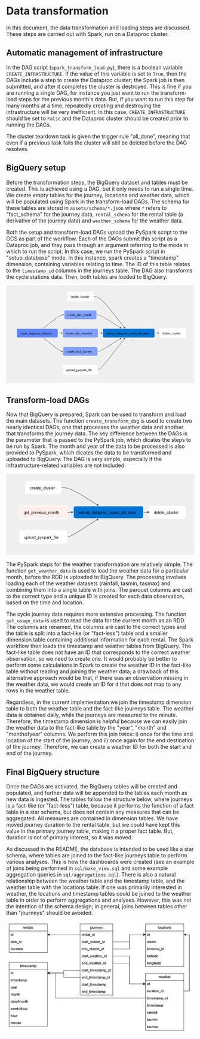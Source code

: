 Data transformation
===================

In this document, the data transformation and loading steps are discussed. These steps are carried out with Spark, run on a Dataproc cluster. 

## Automatic management of infrastructure

In the DAG script (`spark_transform_load.py`), there is a boolean variable `CREATE_INFRASTRUCTURE`. If the value of this variable is set to `True`, then the DAGs include a step to create the Dataproc cluster; the Spark job is then submitted, and after it completes the cluster is destroyed. This is fine if you are running a single DAG, for instance you just want to run the transform-load steps for the previous month's data. But, if you want to run this step for many months at a time, repeatedly creating and destroying the infrastructure will be very inefficient. In this case, `CREATE_INFRASTRUCTURE` should be set to `False` and the Dataproc cluster should be created prior to running the DAGs. 

The cluster teardown task is given the trigger rule "all_done", meaning that even if a previous task fails the cluster will still be deleted before the DAG resolves. 

## BigQuery setup

Before the transformation steps, the BigQuery dataset and tables must be created. This is achieved using a DAG, but it only needs to run a single time. We create empty tables for the journey, locations and weather data, which will be populated using Spark in the transform-load DAGs. The schema for these tables are stored in `assets/schema/*.json` where `*` refers to "fact_schema" for the journey data, `rental_schema` for the rental table (a derivative of the journey data) and `weather_schema` for the weather data.

Both the setup and transform-load DAGs upload the PySpark script to the GCS as part of the workflow. Each of the DAGs submit this script as a Dataproc job, and they pass through an argument referring to the mode in which to run the script. In this case, we run the PySpark script in "setup_database" mode. In this instance, spark creates a "timestamp" dimension, containing variables relating to time. The ID of this table relates to the `timestamp_id` columns in the journeys table. The DAG also transforms the cycle stations data. Then, both tables are loaded to BigQuery.

<p align="center">
  <img src="https://github.com/jackgisby/tfl-bikes-data-pipeline/blob/main/assets/dags/setup_bigquery.png?raw=true" />
</p>

## Transform-load DAGs

Now that BigQuery is prepared, Spark can be used to transform and load the main datasets. The function `create_transform_dag` is used to create two nearly identical DAGs, one that processes the weather data and another that transforms the journey data. The key difference between the DAGs is the parameter that is passed to the PySpark job, which dicates the steps to be run by Spark. The month and year of the data to be processed is also provided to PySpark, which dicates the data to be transformed and uploaded to BigQuery. The DAG is very simple, especially if the infrastructure-related variables are not included.  

<p align="center">
  <img src="https://github.com/jackgisby/tfl-bikes-data-pipeline/blob/main/assets/dags/transform_load_journeys.png?raw=true" />
</p>

The PySpark steps for the weather transformation are relatively simple. The function `get_weather_data` is used to load the weather data for a particular month, before the RDD is uploaded to BigQuery. The processing involves loading each of the weather datasets (rainfall, tasmin, tasmax) and combining them into a single table with joins. The parquet columns are cast to the correct type and a unique ID is created for each data observation, based on the time and location. 

The cycle journey data requires more extensive processing. The function `get_usage_data` is used to read the data for the current month as an RDD. The columns are renamed, the columns are cast to the correct types and the table is split into a fact-like (or "fact-less") table and a smaller dimension table containing additional information for each rental. The Spark workflow then loads the timestamp and weather tables from BigQuery. The fact-like table does not have an ID that corresponds to the correct weather observation, so we need to create one. It would probably be better to perform some calculations in Spark to create the weather ID in the fact-like table without reading and joining the weather data; a drawback of this alternative approach would be that, if there was an observation missing in the weather data, we would create an ID for it that does not map to any rows in the weather table.

Regardless, in the current implementation we join the timestamp dimension table to both the weather table and the fact-like journeys table. The weather data is obtained daily, while the journeys are measured to the minute. Therefore, the timestamp dimension is helpful because we can easily join the weather data to the fact-like table by the "year", "month" and "monthofyear" columns. We perform this join twice: i) once for the time and location of the start of the journey; and ii) once again for the end destination of the journey. Therefore, we can create a weather ID for both the start and end of the journey.

## Final BigQuery structure

Once the DAGs are activated, the BigQuery tables will be created and populated, and further data will be appended to the tables each month as new data is ingested. The tables follow the structure below, where journeys is a fact-like (or "fact-less") table, because it performs the function of a fact table in a star schema, but does not contain any measures that can be aggregated. All measures are contained in dimension tables. We have moved journey duration to the rental table, but we could have kept this value in the primary journey table, making it a proper fact table. But, duration is not of primary interest, so it was moved. 

As discussed in the README, the database is intended to be used like a star schema, where tables are joined to the fact-like journeys table to perform various analyses. This is how the dashboards were created (see an example of joins being performed in `sql/make_view.sql` and some example aggregation queries in `sql/aggregations.sql`). There is also a natural relationship between the weather table and the timestamp table, and the weather table with the locations table. If one was primarily interested in weather, the locations and timestamp tables could be joined to the weather table in order to perform aggregations and analyses. However, this was not the intention of the schema design; in general, joins between tables other than "journeys" should be avoided.

<p align="center">
  <img src="https://github.com/jackgisby/tfl-bikes-data-pipeline/blob/main/assets/main_relations.drawio.png?raw=true" />
</p>
